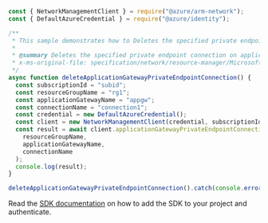 ```javascript
const { NetworkManagementClient } = require("@azure/arm-network");
const { DefaultAzureCredential } = require("@azure/identity");

/**
 * This sample demonstrates how to Deletes the specified private endpoint connection on application gateway.
 *
 * @summary Deletes the specified private endpoint connection on application gateway.
 * x-ms-original-file: specification/network/resource-manager/Microsoft.Network/stable/2021-05-01/examples/ApplicationGatewayPrivateEndpointConnectionDelete.json
 */
async function deleteApplicationGatewayPrivateEndpointConnection() {
  const subscriptionId = "subid";
  const resourceGroupName = "rg1";
  const applicationGatewayName = "appgw";
  const connectionName = "connection1";
  const credential = new DefaultAzureCredential();
  const client = new NetworkManagementClient(credential, subscriptionId);
  const result = await client.applicationGatewayPrivateEndpointConnections.beginDeleteAndWait(
    resourceGroupName,
    applicationGatewayName,
    connectionName
  );
  console.log(result);
}

deleteApplicationGatewayPrivateEndpointConnection().catch(console.error);
```

Read the [SDK documentation](https://github.com/Azure/azure-sdk-for-js/blob/%40azure%2Farm-network_27.0.0/sdk/network/arm-network/README.md) on how to add the SDK to your project and authenticate.
